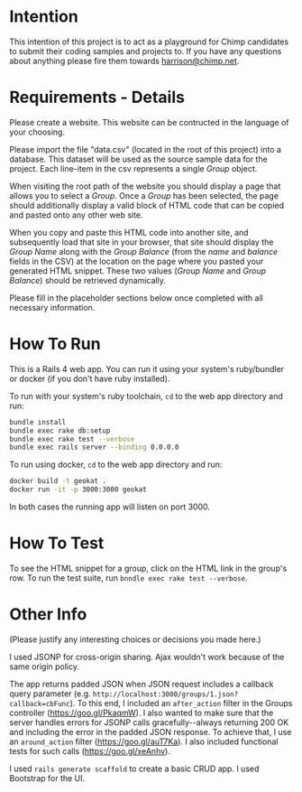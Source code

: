 Intention
=======

This intention of this project is to act as a playground for Chimp candidates to submit their coding samples and projects to. If you have any questions about anything please fire them towards [harrison@chimp.net](mailto:harrison@chimp.net). 

Requirements - Details
=======

Please create a website. This website can be contructed in the language of your choosing. 

Please import the file "data.csv" (located in the root of this project) into a database. This dataset will be used as the source sample data for the project. Each line-item in the csv represents a single *Group* object.

When visiting the root path of the website you should display a page that allows you to select a *Group*. Once a *Group* has been selected, the page should additionally display a valid block of HTML code that can be copied and pasted onto any other web site.

When you copy and paste this HTML code into another site, and subsequently load that site in your browser, that site should display the *Group Name* along with the *Group Balance* (from the *name* and *balance* fields in the CSV) at the location on the page where you pasted your generated HTML snippet. These two values (*Group Name* and *Group Balance*) should be retrieved dynamically.

Please fill in the placeholder sections below once completed with all necessary information.

How To Run
=======
This is a Rails 4 web app. You can run it using your system's ruby/bundler or docker (if you don't have ruby installed).

To run with your system's ruby toolchain, `cd` to the web app directory and run:

```bash
bundle install
bundle exec rake db:setup
bundle exec rake test --verbose
bundle exec rails server --binding 0.0.0.0
```

To run using docker, `cd` to the web app directory and run:

```bash
docker build -t geokat .
docker run -it -p 3000:3000 geokat
```

In both cases the running app will listen on port 3000.

How To Test
=======
To see the HTML snippet for a group, click on the HTML link in the group's row.
To run the test suite, run `bnndle exec rake test --verbose`.

Other Info
=======
(Please justify any interesting choices or decisions you made here.)

I used JSONP for cross-origin sharing. Ajax wouldn't work because of the same origin policy.

The app returns padded JSON when JSON request includes a callback query parameter (e.g. `http://localhost:3000/groups/1.json?callback=cbFunc`). To this end, I included an `after_action` filter in the Groups controller (https://goo.gl/PkaqmW). I also wanted to make sure that the server handles errors for JSONP calls gracefully--always returning 200 OK and including the error in the padded JSON response. To achieve that, I use an `around_action` filter (https://goo.gl/auT7Ka). I also included functional tests for such calls (https://goo.gl/xeAnhv).

I used `rails generate scaffold` to create a basic CRUD app. I used Bootstrap for the UI.
